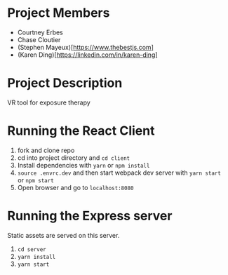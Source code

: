 # Project Members
- Courtney Erbes
- Chase Cloutier
- (Stephen Mayeux)[https://www.thebestjs.com]
- (Karen Ding)[https://linkedin.com/in/karen-ding]

# Project Description
VR tool for exposure therapy

# Running the React Client

1. fork and clone repo
2. cd into project directory and `cd client`
3. Install dependencies with `yarn` or `npm install`
4. `source .envrc.dev` and then start webpack dev server with `yarn start` or `npm start`
5. Open browser and go to `localhost:8080`

# Running the Express server

Static assets are served on this server.

1. `cd server`
2. `yarn install`
3. `yarn start`
